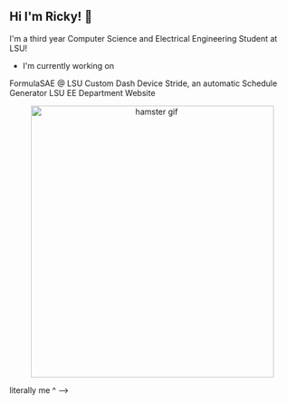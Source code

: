 ## Hi I'm Ricky! 👋

I'm a third year Computer Science and Electrical Engineering Student at LSU! 

- I'm currently working on
<yaml>
FormulaSAE @ LSU Custom Dash Device
Stride, an automatic Schedule Generator
LSU EE Department Website
</yaml>

<p align="center">
  <img src="https://media1.tenor.com/m/Gc1zJt2o4GsAAAAd/rat-aardman.gif" width="429" height="480" alt="hamster gif" />
</p>
literally me ^
<!--
**liangricky7/liangricky7** is a ✨ _special_ ✨ repository because its `README.md` (this file) appears on your GitHub profile.

<!-- Here are some ideas to get you started:

- 🔭 I’m currently working on ...
- 🌱 I’m currently learning ...
- 👯 I’m looking to collaborate on ...
- 🤔 I’m looking for help with ...
- 💬 Ask me about ...
- 📫 How to reach me: ...
- 😄 Pronouns: ...
- ⚡ Fun fact: ...
--> -->
